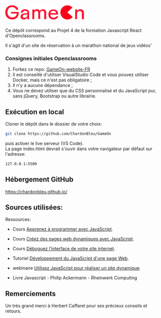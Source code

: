 # ![GameOn](assets/images/Logo.png)

Ce dépôt correspond au Projet 4 de la formation Javascript React d'Openclassrooms.

Il s'agit d'un site de réservation à un marathon national de jeux vidéos'

### Consignes initiales Openclassrooms

1. Forkez ce repo: [GameOn-website-FR](https://github.com/OpenClassrooms-Student-Center/GameOn-website-FR)
2. Il est conseillé d'utiliser VisualStudio Code et vous pouvez utiliser Docker, mais ce n'est pas obligatoire ;
3. Il n'y a aucune dépendance ;
4. Vous ne devez utiliser que du CSS personnalisé et du JavaScript pur, sans jQuery, Bootstrap ou autre librairie.

## Exécution en local

Cloner le dépôt dans le dossier de votre choix:

```bash
git clone https://github.com/ChardonBleu/GameOn
```

puis activer le live serveur (VS Code).  
La page index.html devrait s'ouvir dans votre navigateur par défaut sur l'adresse:

```bash
127.0.0.1:5500
```

## Hébergement GitHub

https://chardonbleu.github.io/

## Sources utilisées:

Ressources:

- Cours [Apprenez à programmer avec JavaScript](https://openclassrooms.com/fr/courses/7696886-apprenez-a-programmer-avec-javascript).

- Cours [Créez des pages web dynamiques avec JavaScript](https://openclassrooms.com/fr/courses/7697016-creez-des-pages-web-dynamiques-avec-javascript).

- Cours [Déboguez l’interface de votre site internet](https://openclassrooms.com/fr/courses/7159296-deboguez-l-interface-de-votre-site-internet).

- Tutoriel [Développement du JavaScript d'une page Web](https://openclassrooms.com/fr/paths/877/projects/807/708-tutoriel-pas-a-pas).

- webinaire [Utilisez JavaScript pour réaliser un site dynamique](https://app.livestorm.co/openclassrooms-1/utilisez-javascript-pour-realiser-un-site-dynamique/live?s=ce585089-cab6-4fe1-b9ee-86fa8a0880f8#/chat).

- Livre Javascript - Philip Ackermann - Rheinwerk Computing  


## Remerciements

Un très grand merci à Herbert Caffarel pour ses précieux conseils et retours.
